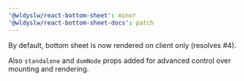 ```yaml
---
'@wldyslw/react-bottom-sheet': minor
'@wldyslw/react-bottom-sheet-docs': patch
---
```


By default, bottom sheet is now rendered on client only (resolves #4).

Also `standalone` and `domNode` props added for advanced control over mounting and rendering.
